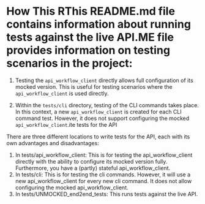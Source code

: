 # How This RThis README.md file contains information about running tests against the live API.ME file provides information on testing scenarios in the project:

1. Testing the `api_workflow_client` directly allows full configuration of its mocked version. This is useful for testing scenarios where the `api_workflow_client` is used directly.

2. Within the `tests/cli` directory, testing of the CLI commands takes place. In this context, a new `api_workflow_client` is created for each CLI command test. However, it does not support configuring the mocked `api_workflow_client`.ite tests for the API

There are three different locations to write tests for the API, each with its
own advantages and disadvantages:

1. In tests/api_workflow_client:
This is for testing the api_workflow_client directly with the ability to configure its mocked version fully.
Furthermore, you have a (partly) stateful api_workflow_client. 
2. In tests/cli:
This is for testing the cli commands. However, it will use a new api_workflow_client
for every new cli command. It does not allow configuring the mocked api_workflow_client.
3. In tests/UNMOCKED_end2end_tests: 
This runs tests against the live API. 